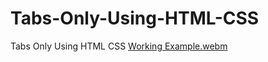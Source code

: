 # Tabs-Only-Using-HTML-CSS
Tabs Only Using HTML CSS
[Working Example.webm](https://github.com/Shaheryarkhalid/Animated-Button-With-Border-Hover-Animation/assets/41621149/64ef0064-2366-4142-a98f-4f5b51ebff33)
